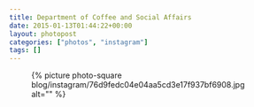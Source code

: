 ```yaml
---
title: Department of Coffee and Social Affairs
date: 2015-01-13T01:44:22+00:00
layout: photopost
categories: ["photos", "instagram"]
tags: []
---
```


<figure class="photo photo--square">
  {% picture photo-square blog/instagram/76d9fedc04e04aa5cd3e17f937bf6908.jpg alt="" %}
</figure>


